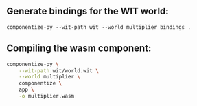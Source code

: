 ## Generate bindings for the WIT world:

`componentize-py --wit-path wit --world multiplier bindings .`

## Compiling the wasm component:

```bash
componentize-py \
    --wit-path wit/world.wit \
    --world multiplier \
    componentize \
    app \
    -o multiplier.wasm
```

